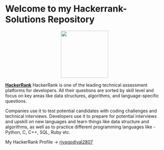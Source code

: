  # Welcome to my Hackerrank-Solutions Repository
<p align="center">
  <img height=150 src="https://developerpitstop.com/wp-content/uploads/2021/09/hackerank-logo-1024x585.png">

</p>
 

[__HackerRank__](https://www.hackerrank.com/) HackerRank is one of the leading technical assessment platforms for developers. All their questions are sorted by skill level and focus on key areas like data structures, algorithms, and language-specific questions. 

Companies use it to test potential candidates with coding challenges and technical interviews. Developers use it to prepare for potential interviews and upskill on new languages and learn things like data structure and algorithms, as well as to practice different programming languages like - Python, C, C++, SQL, Ruby etc.

My HackerRank Profile -> [riyagodiyal2807](https://www.hackerrank.com/riyagodiyal2807)
